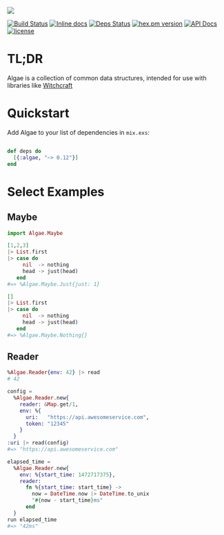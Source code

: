![](https://github.com/robot-overlord/algae/blob/master/brand/logo.png?raw=true)

[![Build Status](https://travis-ci.org/expede/algae.svg?branch=master)](https://travis-ci.org/expede/algae) [![Inline docs](http://inch-ci.org/github/expede/algae.svg?branch=master)](http://inch-ci.org/github/expede/algae) [![Deps Status](https://beta.hexfaktor.org/badge/all/github/expede/algae.svg)](https://beta.hexfaktor.org/github/expede/algae) [![hex.pm version](https://img.shields.io/hexpm/v/algae.svg?style=flat)](https://hex.pm/packages/algae) [![API Docs](https://img.shields.io/badge/api-docs-yellow.svg?style=flat)](http://hexdocs.pm/algae/) [![license](https://img.shields.io/github/license/mashape/apistatus.svg?maxAge=2592000)](https://github.com/expede/algae/blob/master/LICENSE)

# TL;DR
Algae is a collection of common data structures, intended for use with libraries like [Witchcraft](https://hex.pm/packages/witchcraft)

# Quickstart
Add Algae to your list of dependencies in `mix.exs`:

```elixir

def deps do
  [{:algae, "~> 0.12"}]
end

```

# Select Examples

## Maybe

```elixir
import Algae.Maybe

[1,2,3]
|> List.first
|> case do
     nil  -> nothing
     head -> just(head)
   end
#=> %Algae.Maybe.Just{just: 1}

[]
|> List.first
|> case do
     nil  -> nothing
     head -> just(head)
   end
#=> %Algae.Maybe.Nothing{}
```

## Reader

```elixir
%Algae.Reader{env: 42} |> read
# 42

config =
  %Algae.Reader.new{
    reader: &Map.get/1,
    env: %{
      uri:   "https://api.awesomeservice.com",
      token: "12345"
    }
  }
:uri |> read(config)
#=> "https://api.awesomeservice.com"

elapsed_time =
  %Algae.Reader.new{
    env: %{start_time: 1472717375},
    reader:
      fn %{start_time: start_time} ->
        now = DateTime.now |> DateTime.to_unix
        "#{now - start_time}ms"
      end
  }
run elapsed_time
#=> "42ms"
```
